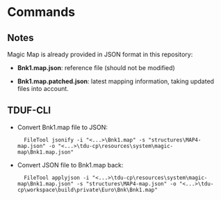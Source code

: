 # Commands

## Notes

Magic Map is already provided in JSON format in this repository:

- **Bnk1.map.json**: reference file (should not be modified)

- **Bnk1.map.patched.json**: latest mapping information, taking updated files into account.

## TDUF-CLI

- Convert Bnk1.map file to JSON:

        FileTool jsonify -i "<...>\Bnk1.map" -s "structures\MAP4-map.json" -o "<...>\tdu-cp\resources\system\magic-map\Bnk1.map.json"
    
- Convert JSON file to Bnk1.map back:

        FileTool applyjson -i "<...>\tdu-cp\resources\system\magic-map\Bnk1.map.json" -s "structures\MAP4-map.json" -o "<...>\tdu-cp\workspace\build\private\Euro\Bnk\Bnk1.map"
